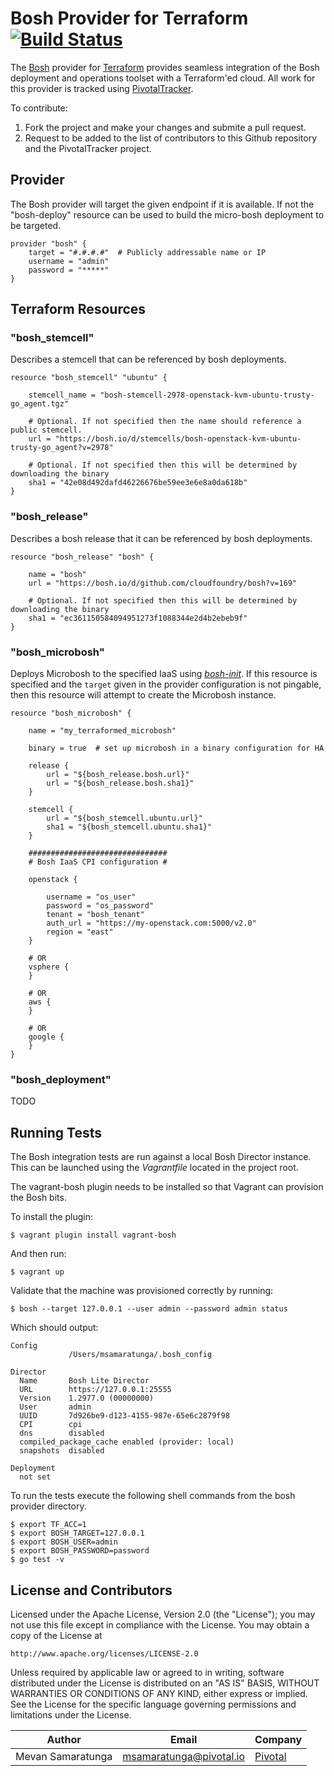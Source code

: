 # Bosh Provider for Terraform [![Build Status](https://travis-ci.org/mevansam/terraform-provider-bosh.svg?branch=master)](https://travis-ci.org/mevansam/terraform-provider-bosh)

The [Bosh](http://bosh.io/) provider for [Terraform](https://terraform.io/) provides seamless integration of the Bosh deployment and operations toolset with a Terraform'ed cloud. All work for this provider is tracked using [PivotalTracker](https://www.pivotaltracker.com/projects/1359482). 

To contribute:

1. Fork the project and make your changes and submite a pull request.
2. Request to be added to the list of contributors to this Github repository and the PivotalTracker project.

## Provider

The Bosh provider will target the given endpoint if it is available. If not the "bosh-deploy" resource can be used to build the micro-bosh deployment to be targeted.

```
provider "bosh" {
    target = "#.#.#.#"  # Publicly addressable name or IP
    username = "admin"
    password = "*****"
}
```

## Terraform Resources

### "bosh_stemcell"

Describes a stemcell that can be referenced by bosh deployments.

```
resource "bosh_stemcell" "ubuntu" {

    stemcell_name = "bosh-stemcell-2978-openstack-kvm-ubuntu-trusty-go_agent.tgz"
    
    # Optional. If not specified then the name should reference a public stemcell.
    url = "https://bosh.io/d/stemcells/bosh-openstack-kvm-ubuntu-trusty-go_agent?v=2978"
    
    # Optional. If not specified then this will be determined by downloading the binary
    sha1 = "42e08d492dafd46226676be59ee3e6e8a0da618b" 
}
```

### "bosh_release"

Describes a bosh release that it can be referenced by bosh deployments.

```
resource "bosh_release" "bosh" {

    name = "bosh"
    url = "https://bosh.io/d/github.com/cloudfoundry/bosh?v=169"
    
    # Optional. If not specified then this will be determined by downloading the binary
    sha1 = "ec361150584094951273f1088344e2d4b2ebeb9f"
}
```

### "bosh_microbosh"

Deploys Microbosh to the specified IaaS using *[bosh-init](https://github.com/cloudfoundry/bosh-init)*. If this resource is specified and the ```target``` given in the provider configuration is not pingable, then this resource will attempt to create the Microbosh instance.

```
resource "bosh_microbosh" {

    name = "my_terraformed_microbosh"
    
    binary = true  # set up microbosh in a binary configuration for HA
    
    release {
        url = "${bosh_release.bosh.url}"
        url = "${bosh_release.bosh.sha1}"
    }
    
    stemcell {
        url = "${bosh_stemcell.ubuntu.url}"
        sha1 = "${bosh_stemcell.ubuntu.sha1}"
    }

    ###############################
    # Bosh IaaS CPI configuration #

    openstack {
        
        username = "os_user"
        password = "os_password"
        tenant = "bosh_tenant"
        auth_url = "https://my-openstack.com:5000/v2.0"
        region = "east"
    }

    # OR
    vsphere {
    }

    # OR
    aws {
    }

    # OR
    google {
    }
}
```

### "bosh_deployment"

TODO

## Running Tests

The Bosh integration tests are run against a local Bosh Director instance. This can be launched using the *Vagrantfile* located in the project root.

The vagrant-bosh plugin needs to be installed so that Vagrant can provision the Bosh bits. 

To install the plugin:
```
$ vagrant plugin install vagrant-bosh
```

And then run:
```
$ vagrant up
```

Validate that the machine was provisioned correctly by running:
```
$ bosh --target 127.0.0.1 --user admin --password admin status
```

Which should output:
```
Config
             /Users/msamaratunga/.bosh_config

Director
  Name       Bosh Lite Director
  URL        https://127.0.0.1:25555
  Version    1.2977.0 (00000000)
  User       admin
  UUID       7d926be9-d123-4155-987e-65e6c2879f98
  CPI        cpi
  dns        disabled
  compiled_package_cache enabled (provider: local)
  snapshots  disabled

Deployment
  not set
```

To run the tests execute the following shell commands from the bosh provider directory.

```
$ export TF_ACC=1
$ export BOSH_TARGET=127.0.0.1
$ export BOSH_USER=admin
$ export BOSH_PASSWORD=password
$ go test -v
```

## License and Contributors

Licensed under the Apache License, Version 2.0 (the "License");
you may not use this file except in compliance with the License.
You may obtain a copy of the License at

    http://www.apache.org/licenses/LICENSE-2.0

Unless required by applicable law or agreed to in writing, software
distributed under the License is distributed on an "AS IS" BASIS,
WITHOUT WARRANTIES OR CONDITIONS OF ANY KIND, either express or implied.
See the License for the specific language governing permissions and
limitations under the License.

Author | Email | Company
-------|-------|--------
Mevan Samaratunga | msamaratunga@pivotal.io | [Pivotal](http://www.pivotal.io)
